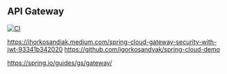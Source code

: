 ## API Gateway
[![CI](https://github.com/vpnbeast/api-gateway/workflows/CI/badge.svg?event=push)](https://github.com/vpnbeast/api-gateway/actions?query=workflow%3ACI)


https://ihorkosandiak.medium.com/spring-cloud-gateway-security-with-jwt-93341b342020
https://github.com/igorkosandyak/spring-cloud-demo


https://spring.io/guides/gs/gateway/
